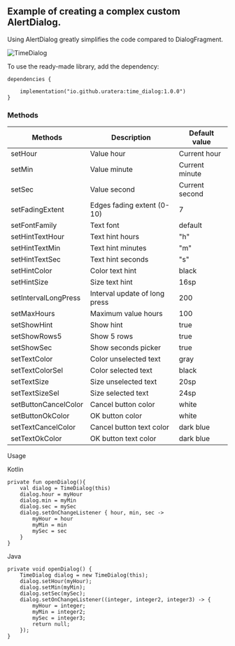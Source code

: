 ## Example of creating a complex custom AlertDialog.

Using AlertDialog greatly simplifies the code compared to DialogFragment.

![TimeDialog](https://github.com/user-attachments/assets/e464a74f-ee20-4fc6-9aa1-33616c250957)

To use the ready-made library, add the dependency:
```
dependencies {

    implementation("io.github.uratera:time_dialog:1.0.0")
}
```
### Methods

|Methods              |Description           |Default value|
|---------------------|----------------------|-------------|
|setHour              |Value hour            |Current hour
|setMin               |Value minute          |Current minute
|setSec               |Value second          |Current second
|setFadingExtent      |Edges fading extent (0-10)|7
|setFontFamily                      |Text font             |default
|setHintTextHour      |Text hint hours       |"h"
|setHintTextMin       |Text hint minutes     |"m"
|setHintTextSec       |Text hint seconds     |"s"
|setHintColor         |Color text hint       |black
|setHintSize          |Size text hint        |16sp
|setIntervalLongPress |Interval update of long press |200
|setMaxHours          |Maximum value hours   |100
|setShowHint          |Show hint             |true
|setShowRows5         |Show 5 rows           |true
|setShowSec           |Show seconds picker   |true
|setTextColor         |Color unselected text |gray
|setTextColorSel      |Color selected text   |black
|setTextSize          |Size unselected text  |20sp
|setTextSizeSel       |Size selected text    |24sp
|setButtonCancelColor |Cancel button color   |white
|setButtonOkColor     |OK button color       |white
|setTextCancelColor   |Cancel button text color |dark blue
|setTextOkColor       |OK button text color  |dark blue


Usage

Kotlin
```
private fun openDialog(){
    val dialog = TimeDialog(this)
    dialog.hour = myHour
    dialog.min = myMin
    dialog.sec = mySec
    dialog.setOnChangeListener { hour, min, sec ->
        myHour = hour
        myMin = min
        mySec = sec
    }
}
```
 
Java
```
private void openDialog() {
    TimeDialog dialog = new TimeDialog(this);
    dialog.setHour(myHour);
    dialog.setMin(myMin);
    dialog.setSec(mySec);
    dialog.setOnChangeListener((integer, integer2, integer3) -> {
        myHour = integer;
        myMin = integer2;
        mySec = integer3;
        return null;
    });
}
```
